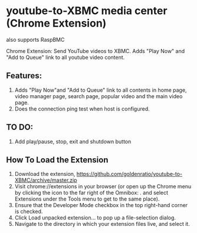 youtube-to-XBMC media center (Chrome Extension)
===============================================
also supports RaspBMC

Chrome Extension: Send YouTube videos to XBMC.
Adds "Play Now" and "Add to Queue" link to all youtube video content.

**Features:**
-------------
1. Adds "Play Now"and "Add to Queue" link to all contents in home page, video manager page, search page, popular video and the main video page.
2. Does the connection ping test when host is configured.

**TO DO:**
----------
1. Add play/pause, stop, exit and shutdown button

**How To Load the Extension**
-----------------------------

1. Download the extension, https://github.com/goldenratio/youtube-to-XBMC/archive/master.zip
2. Visit chrome://extensions in your browser (or open up the Chrome menu by clicking the icon to the far right of the Omnibox:  . and select Extensions under the Tools menu to get to the same place).
3. Ensure that the Developer Mode checkbox in the top right-hand corner is checked.
4. Click Load unpacked extension… to pop up a file-selection dialog.
5. Navigate to the directory in which your extension files live, and select it.


